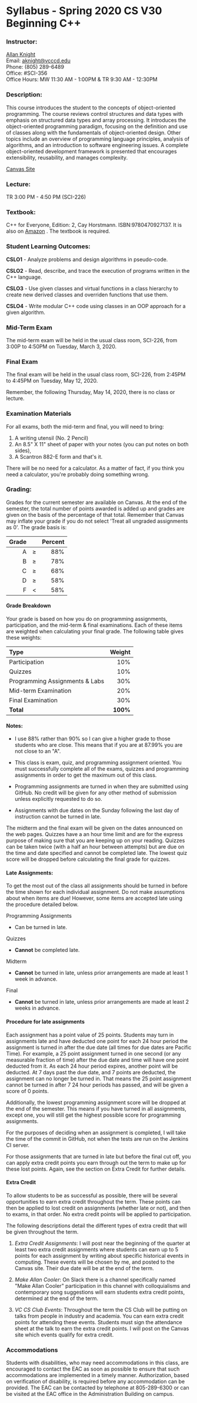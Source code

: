 # Syllabus - Spring 2020 CS V30 Beginning C++

### Instructor: 

[Allan Knight](https://www.linkedin.com/in/allanknight)  
Email: [aknight@vcccd.edu](mailto:aknight@vcccd.edu)  
Phone: (805) 289-6489  
Office: #SCI-356  
Office Hours: MW 11:30 AM - 1:00PM & TR 9:30 AM - 12:30PM

### Description:  

This course introduces the student to the concepts of object-oriented programming. The course reviews control structures and data types with 
emphasis on structured data types and array processing. It introduces the object-oriented programming paradigm, focusing on the definition 
and use of classes along with the fundamentals of object-oriented design. Other topics include an overview of programming language 
principles, analysis of algorithms, and an introduction to software engineering issues. A complete object-oriented development framework is 
presented that encourages extensibility, reusability, and manages complexity.

[Canvas Site](https://vcccd.instructure.com/courses/23264)

### Lecture:

TR 3:00 PM - 4:50 PM (SCI-226)

### Textbook: 

C++ for Everyone, Edition: 2, Cay Horstmann. ISBN:9780470927137. It is also on 
[Amazon](https://www.amazon.com/Everyone-2nd-Cay-S-Horstmann-ebook/dp/B005FHJL3U/) . The textbook is required.

### Student Learning Outcomes:

**CSLO1** - Analyze problems and design algorithms in pseudo-code.

**CSLO2** - Read, describe, and trace the execution of programs written in the C++ language.

**CSLO3** - Use given classes and virtual functions in a class hierarchy to create new derived classes and overriden functions that use them.

**CSLO4** - Write modular C++ code using classes in an OOP approach for a given algorithm.

### Mid-Term Exam

The mid-term exam will be held in the usual class room, SCI-226, from 3:00P to 4:50PM on Tuesday, March 3, 2020.

### Final Exam

The final exam will be held in the usual class room, SCI-226, from 2:45PM to 4:45PM on Tuesday, May 12, 2020.

Remember, the following Thursday, May 14, 2020, there is no class or lecture.

### Examination Materials

For all exams, both the mid-term and final, you will need to bring:

1. A writing utensil (No. 2 Pencil) 
1. An 8.5" X 11" sheet of paper with your notes (you can put notes on both sides), 
1. A Scantron 882-E form and that's it. 

There will be no need for a calculator. As a matter of fact, if you think you  need a calculator, you're probably doing 
something wrong.

### Grading:

Grades for the current semester are available on Canvas. At the end of the semester, the total number of points awarded is added up and 
grades are given on the basis of the percentage of that total. Remember that Canvas may inflate your grade if you do not select 'Treat all ungraded assignments as 0'. The grade basis is:

| Grade|     | Percent |
|-----:|:---:|--------:|
| A    |  ≥  |     88% |
| B    |  ≥  |     78% |
| C    |  ≥  |     68% |
| D    |  ≥  |     58% |
| F    |  <  |     58% |


#### Grade Breakdown

Your grade is based on how you do on programming assignments, participation, and the mid-term & final examinations. Each of these items are 
weighted when calculating your final grade. The following table gives these weights:

|Type                             |Weight|
|:--------------------------------|-----:|
| Participation                   |  10% |
| Quizzes                         |  10% |
| Programming Assignments & Labs  |  30% |
| Mid-term Examination            |  20% |
| Final Examination               |  30% |
|**Total**                        | **100%** | 

#### Notes:

- I use 88% rather than 90% so I can give a higher grade to those students who are close. This means that if you are at 87.99% you are not 
  close to an "A".

- This class is exam, quiz, and programming assignment oriented. You must successfully complete all of the exams, quizzes and programming 
  assignments in order to get the maximum out of this class.

- Programming assignments are turned in when they are submitted using GitHub. No credit will be given for any other method of submission 
  unless explicitly requested to do so.

- Assignments with due dates on the Sunday following the last day of instruction cannot be turned in late.

The midterm and the final exam will be given on the dates announced on the web pages.
Quizzes have a an hour time limit and are for the express purpose of making sure that you are keeping up on your reading. Quizzes can be 
taken twice (with a half an hour between attempts) but are due on the time and date specified and cannot be completed late. The lowest quiz 
score will be dropped before calculating the final grade for quizzes.

#### Late Assignments:

To get the most out of the class all assignments should be turned in before the time shown for each individual assignment. Do not make 
assumptions about when items are due! However, some items are accepted late using the procedure detailed below.

Programming Assignments  
- Can be turned in late.

Quizzes  
- **Cannot** be completed late.

Midterm  
- **Cannot** be turned in late, unless prior arrangements are made at least 1 week in advance.

Final  
- **Cannot** be turned in late, unless prior arrangements are made at least 2 weeks in advance.

#### Procedure for late assignments

Each assignment has a point value of 25 points. Students may turn in assignments late and have deducted one point for each 24 hour period 
the assignment is turned in after the due date (all times for due dates are Pacific Time). For example, a 25 point assignment turned in one 
second (or any measurable fraction of time) after the due date and time will have one point deducted from it. As each 24 hour period expires, 
another point will be deducted. At 7 days past the due date, and 7 points are deducted, the assignment can no longer be turned in. That means the 25 point assignment cannot be turned in after 7 24 hour periods has passed, and will be given a score of 0 points. 

Additionally, the lowest programming assignment score will be dropped at the end of the semester. This means if you have turned in all 
assignments, except one, you will still get the highest possible score for programming assignments.

For the purposes of deciding when an assignment is completed, I will take the time of the commit in GitHub, not when the tests are run on 
the Jenkins CI server.

For those assignments that are turned in late but before the final cut off, you can apply extra credit points you earn through out the term 
to make up for these lost points. Again, see the section on Extra Credit for further details.

#### Extra Credit

To allow students to be as successful as possible, there will be several opportunities to earn extra credit throughout the term. These 
points can then be applied to lost credit on assignments (whether late or not), and then to exams, in that order. No extra credit points 
will be applied to participation.

The following descriptions detail the different types of extra credit that will be given throughout the term.

1. _Extra Credit Assignments_: I will post near the beginning of the quarter at least two extra credit assignments where students can earn 
up to 5 points for each assignment by writing about specific historical events in computing. These events will be chosen by me, and posted 
to the Canvas site. Their due date will be at the end of the term.

3. _Make Allan Cooler_: On Slack there is a channel specifically named "Make Allan Cooler" participation in this channel with colloquialisms 
and contemporary song suggestions will earn students extra credit points, determined at the end of the term.

3. _VC CS Club Events_: Throughout the term the CS Club will be putting on talks from people in industry and academia. You can earn extra 
credit points for attending these events. Students must sign the attendance sheet at the talk to earn the extra credit points. I will post 
on the Canvas site which events qualify for extra credit.

### Accommodations

Students with disabilities, who may need accommodations in this class, are encouraged to
contact the EAC as soon as possible to ensure that such accommodations are implemented in a
timely manner. Authorization, based on verification of disability, is required before any
accommodation can be provided. The EAC can be contacted by telephone at 805-289-6300 or
can be visited at the EAC office in the Administration Building on campus.
